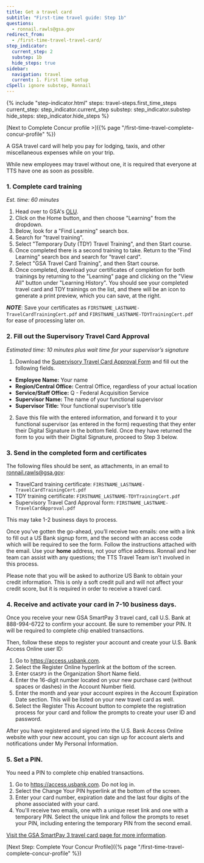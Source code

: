 ```yaml
---
title: Get a travel card
subtitle: "First-time travel guide: Step 1b"
questions:
  - ronnail.rawls@gsa.gov
redirect_from:
  - /first-time-travel-travel-card/
step_indicator:
  current_step: 2
  substep: 1b
  hide_steps: true
sidebar:
  navigation: travel
  current: 1. First time setup
cSpell: ignore substep, Ronnail
---
```


{% include "step-indicator.html"
steps: travel-steps.first_time_steps
current_step: step_indicator.current_step
substep: step_indicator.substep
hide_steps: step_indicator.hide_steps %}

<!-- prettier-ignore -->
[Next to Complete Concur profile >]({% page "/first-time-travel-complete-concur-profile" %})

A GSA travel card will help you pay for lodging, taxis, and other miscellaneous
expenses while on your trip.

While new employees may travel without one, it is required that everyone at TTS
have one as soon as possible.

### 1. Complete card training

_Est. time: 60 minutes_

1. Head over to GSA's [OLU](https://gsa.csod.com/client/gsa/default.aspx).
2. Click on the Home button, and then choose "Learning" from the dropdown.
3. Below, look for a "Find Learning" search box.
4. Search for "travel training".
5. Select "Temporary Duty (TDY) Travel Training", and then Start course.
6. Once completed there is a second training to take. Return to the "Find
   Learning" search box and search for "travel card".
7. Select "GSA Travel Card Training", and then Start course.
8. Once completed, download your certificates of completion for both trainings
   by returning to the "Learning" page and clicking on the "View All" button
   under "Learning History". You should see your completed travel card and TDY
   trainings on the list, and there will be an icon to generate a print preview,
   which you can save, at the right.

**_NOTE_**: Save your certificates as
`FIRSTNAME_LASTNAME-TravelCardTrainingCert.pdf` and
`FIRSTNAME_LASTNAME-TDYTrainingCert.pdf` for ease of processing later on.

### 2. Fill out the Supervisory Travel Card Approval

_Estimated time: 10 minutes plus wait time for your supervisor’s signature_

1. Download the
   [Supervisory Travel Card Approval Form](https://insite.gsa.gov/node/159350)
   and fill out the following fields.

- **Employee Name:** Your name
- **Region/Central Office:** Central Office, regardless of your actual location
- **Service/Staff Office:** Q - Federal Acquisition Service
- **Supervisor Name:** The name of your functional supervisor
- **Supervisor Title:** Your functional supervisor’s title

2. Save this file with the entered information, and forward it to your
   functional supervisor (as entered in the form) requesting that they enter
   their Digital Signature in the bottom field. Once they have returned the form
   to you with their Digital Signature, proceed to Step 3 below.

### 3. Send in the completed form and certificates

The following files should be sent, as attachments, in an email to
[ronnail.rawls@gsa.gov](mailto:ronnail.rawls@gsa.gov):

- TravelCard training certificate:
  `FIRSTNAME_LASTNAME-TravelCardTrainingCert.pdf`
- TDY training certificate: `FIRSTNAME_LASTNAME-TDYTrainingCert.pdf`
- Supervisory Travel Card Approval form:
  `FIRSTNAME_LASTNAME-TravelCardApproval.pdf`

This may take 1-2 business days to process.

Once you’ve gotten the go-ahead, you’ll receive two emails: one with a link to
fill out a US Bank signup form, and the second with an access code which will be
required to see the form. Follow the instructions attached with the email. Use
your **home** address, not your office address. Ronnail and her team can assist
with any questions; the TTS Travel Team isn't involved in this process.

Please note that you will be asked to authorize US Bank to obtain your credit
information. This is only a soft credit pull and will not affect your credit
score, but it is required in order to receive a travel card.

### 4. Receive and activate your card in 7-10 business days.

Once you receive your new GSA SmartPay 3 travel card, call U.S. Bank at
888-994-6722 to confirm your account. Be sure to remember your PIN. It will be
required to complete chip enabled transactions.

Then, follow these steps to register your account and create your U.S. Bank
Access Online user ID:

1. Go to https://access.usbank.com.
2. Select the Register Online hyperlink at the bottom of the screen.
3. Enter `GSASP3` in the Organization Short Name field.
4. Enter the 16-digit number located on your new purchase card (without spaces
   or dashes) in the Account Number field.
5. Enter the month and year your account expires in the Account Expiration Date
   section. This will be listed on your new travel card as well.
6. Select the Register This Account button to complete the registration process
   for your card and follow the prompts to create your user ID and password.

After you have registered and signed into the U.S. Bank Access Online website
with your new account, you can sign up for account alerts and notifications
under My Personal Information.

### 5. Set a PIN.

You need a PIN to complete chip enabled transactions.

1. Go to https://access.usbank.com. Do not log in.
2. Select the Change Your PIN hyperlink at the bottom of the screen.
3. Enter your card number, expiration date and the last four digits of the phone
   associated with your card.
4. You'll receive two emails, one with a unique reset link and one with a
   temporary PIN. Select the unique link and follow the prompts to reset your
   PIN, including entering the temporary PIN from the second email.

[Visit the GSA SmartPay 3 travel card page for more information](https://smartpay.gsa.gov/content/travel).

[Next Step: Complete Your Concur
Profile]({% page "/first-time-travel-complete-concur-profile" %})
